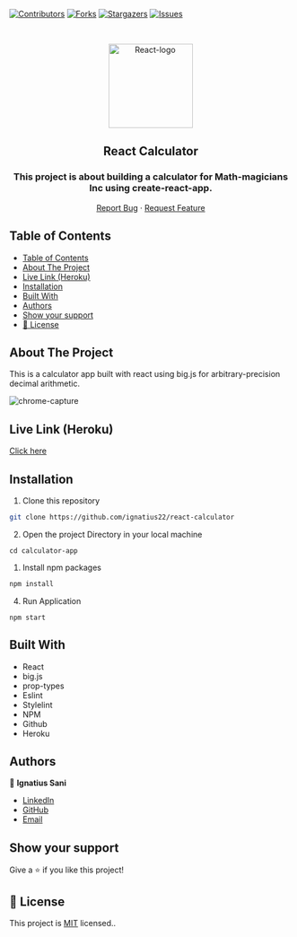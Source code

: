 [![Contributors][contributors-shield]][contributors-url]
[![Forks][forks-shield]][forks-url]
[![Stargazers][stars-shield]][stars-url]
[![Issues][issues-shield]][issues-url]

<!-- PROJECT LOGO -->

<br />
<p align="center">
   <a href="https://github.com/ignatius22/react-calculator">
    <p align="center"> <img src="https://th.bing.com/th/id/OIP.7zZx6ZGiPZi4dwcoiRnbsAHaHa?w=192&h=192&c=7&o=5&pid=1.7" alt="React-logo" width="150" height="150"> </p>
  </a>
  <h2 align="center">React Calculator</h2>
  <h3 align="center"> This project is about building a calculator for Math-magicians Inc using create-react-app. </h3>

  <p align="center">
    <a href="https://github.com/ignatius22/react-calculator">Report Bug</a>
    ·
    <a href="https://github.com/ignatius22/react-calculator">Request Feature</a>
  </p>
</p>

<!-- TABLE OF CONTENTS -->
## Table of Contents

- [Table of Contents](#table-of-contents)
- [About The Project](#about-the-project)
- [Live Link (Heroku)](#live-link-heroku)
- [Installation](#installation)
- [Built With](#built-with)
- [Authors](#authors)
- [Show your support](#show-your-support)
- [📝 License](#-license)

<!-- ABOUT THE PROJECT -->
## About The Project

This is a calculator app built with react using big.js for arbitrary-precision decimal arithmetic.

![chrome-capture](https://user-images.githubusercontent.com/52670459/93386004-f5a3fa00-f85e-11ea-99ef-f823e0ddbafc.gif)

<!-- Live Link (Heroku) -->

## Live Link (Heroku)

[Click here]( https://calculator-alpha.herokuapp.com/)

<!-- INSTALLATION -->

## Installation

1. Clone this repository
```sh
git clone https://github.com/ignatius22/react-calculator

```
2. Open the project Directory in your local machine
```
cd calculator-app
```
1. Install npm packages
```sh
npm install
```
4. Run Application
```JS
npm start
```
<!-- BUILD WITH -->

## Built With

- React
- big.js
- prop-types
- Eslint
- Stylelint
- NPM
- Github
- Heroku

<!-- CONTACT -->
## Authors

👤 **Ignatius Sani**

- [LinkedIn](https://www.linkedin.com/in/ignatius-sani/)
- [GitHub](https://github.com/ignatius22)
- [Email](igee54077@gmail.com)

## Show your support

Give a ⭐️ if you like this project!

<!-- MARKDOWN LINKS & IMAGES -->
<!-- https://www.markdownguide.org/basic-syntax/#reference-style-links -->
[contributors-shield]: https://img.shields.io/github/contributors/ignatius22/react-calculator.svg?style=flat-square
[contributors-url]: https://github.com/ignatius22/react-calculator/graphs/contributors
[forks-shield]: https://img.shields.io/github/forks/ignatius22/react-calculator.svg?style=flat-square
[forks-url]: https://github.com/ignatius22/ignatius22/react-calculator/network/members
[stars-shield]: https://img.shields.io/github/stars/ignatius22/react-calculator.svg?style=flat-square
[stars-url]: https://github.com/ignatius22/ignatius22/react-calculator/stargazers
[issues-shield]: https://img.shields.io/github/issues/ignatius22/react-calculator.svg?style=flat-square
[issues-url]: https://github.com/ignatius22/react-calculator/issues

## 📝 License

This project is [MIT](https://opensource.org/licenses/MIT) licensed..
